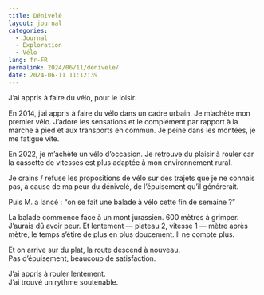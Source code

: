 ```yaml
---
title: Dénivelé
layout: journal
categories:
  - Journal
  - Exploration
  - Vélo
lang: fr-FR
permalink: 2024/06/11/denivele/
date: 2024-06-11 11:12:39
---
```


J’ai appris à faire du vélo, pour le loisir.

En 2014, j’ai appris à faire du vélo dans un cadre urbain. Je m’achète mon premier vélo. J’adore les sensations et le complément par rapport à la marche à pied et aux transports en commun. Je peine dans les montées, je me fatigue vite.

En 2022, je m’achète un vélo d’occasion. Je retrouve du plaisir à rouler car la cassette de vitesses est plus adaptée à mon environnement rural.

Je crains / refuse les propositions de vélo sur des trajets que je ne connais pas, à cause de ma peur du dénivelé, de l’épuisement qu’il générerait.

Puis M. a lancé : <q>on se fait une balade à vélo cette fin de semaine ?</q>

La balade commence face à un mont jurassien. 600 mètres à grimper. J’aurais dû avoir peur. Et lentement — plateau 2, vitesse 1 — mètre après mètre, le temps s’étire de plus en plus doucement. Il ne compte plus.

Et on arrive sur du plat, la route descend à nouveau.\
Pas d’épuisement, beaucoup de satisfaction.

J’ai appris à rouler lentement.\
J’ai trouvé un rythme soutenable.